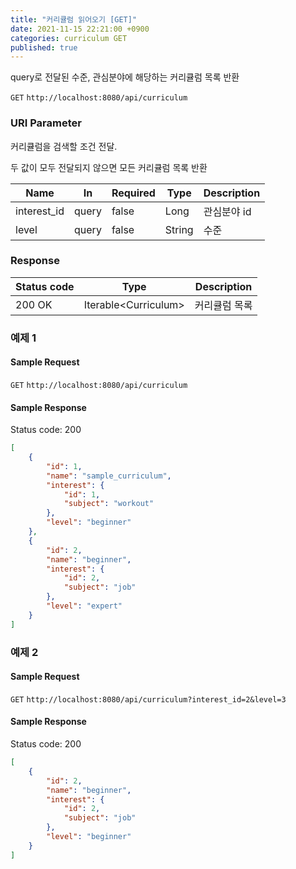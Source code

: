 ```yaml
---
title: "커리큘럼 읽어오기 [GET]"
date: 2021-11-15 22:21:00 +0900
categories: curriculum GET
published: true
---
```


query로 전달된 수준, 관심분야에 해당하는 커리큘럼 목록 반환

`GET` `http://localhost:8080/api/curriculum`

### URI Parameter

커리큘럼을 검색할 조건 전달.

두 값이 모두 전달되지 않으면 모든 커리큘럼 목록 반환

| Name        | In    | Required | Type    | Description |
| ----------- | ----- | -------- | ------- | ----------- |
| interest_id | query | false    | Long    | 관심분야 id |
| level       | query | false    | String | 수준        |

### Response

| Status code | Type                  | Description   |
| ----------- | --------------------- | ------------- |
| 200 OK      | Iterable\<Curriculum> | 커리큘럼 목록 |



### 예제 1

#### Sample Request

`GET` `http://localhost:8080/api/curriculum`

#### Sample Response

Status code: 200

```json
[
    {
        "id": 1,
        "name": "sample_curriculum",
        "interest": {
            "id": 1,
            "subject": "workout"
        },
        "level": "beginner"
    },
    {
        "id": 2,
        "name": "beginner",
        "interest": {
            "id": 2,
            "subject": "job"
        },
        "level": "expert"
    }
]
```



### 예제 2

#### Sample Request

`GET` `http://localhost:8080/api/curriculum?interest_id=2&level=3`

#### Sample Response

Status code: 200

```json
[
    {
        "id": 2,
        "name": "beginner",
        "interest": {
            "id": 2,
            "subject": "job"
        },
        "level": "beginner"
    }
]
```

